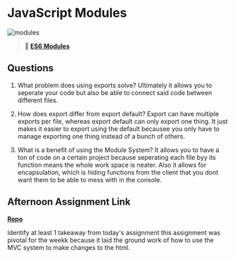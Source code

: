 # JavaScript Modules

![modules](https://bcw.blob.core.windows.net/public/img/1015719031845190)

> **📖 [ES6 Modules](https://codeworksacademy.com/fs-student-guide/resources/wk3/01-Modules)**

## Questions

1. What problem does using exports solve?
Ultimately it allows you to seperate your code but also be able to connect said code between different files.

2. How does export differ from export default?
Export can have multiple exports per file, whereas export default can only export one thing. It just makes it easier to export using the default becausee you only have to manage exporting one thing instead of a bunch of others.
3. What is a benefit of using the Module System?
It allows you to have a ton of code on a certain project because seperating each file byy its function means the whole work space is neater. Also it allows for encapsulation, which is hiding functions from the client that you dont want them to be able to mess with in the console.
## Afternoon Assignment Link

**[Repo](https://github.com/devinwithoft/gamenight)**

Identify at least 1 takeaway from today's assignment
this assignment was pivotal for the weekk because it laid the ground work of how to use the MVC system to make changes to the html.